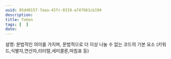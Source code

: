 ```yaml
---
uuid: 85d40157-7aaa-42fc-8319-a747661cb194
description: 
title: Token
tags: [  ]
date: 
---
```




설명: 문법적인 의미를 가지며, 문법적으로 더 이상 나눌 수 없는 코드의 기본 요소 (키워드,식별자,연산자,리터럴,세미콜론,마침표 등)